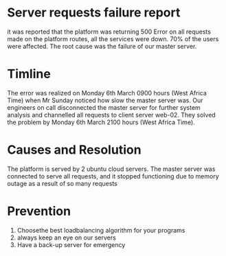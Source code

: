 <h1> Server requests failure report </h1>

it was reported that the platform was returning 500 Error on all requests made on the platform routes, all the services were down. 70% of the users were affected. The root cause was the failure of our master server.

<h1> Timline </h1>

The error was realized on Monday 6th March 0900 hours (West Africa Time) when Mr Sunday noticed how slow the master server was. Our engineers on call disconnected the master server for further system analysis and channelled all requests to client server web-02. They solved the problem by Monday 6th March 2100 hours (West Africa Time).

<h1> Causes and Resolution </h1>

The platform is served by 2 ubuntu cloud servers. The master server  was connected to serve all requests, and it stopped functioning due to memory outage as a result of so many requests

<h1> Prevention </h1>

<ol>
    <li> Choosethe best loadbalancing algorithm for your programs </li>
    <li> always keep an eye on our servers </li>
    <li> Have a back-up server for emergency </li>
<ol>

